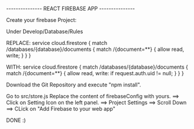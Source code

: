 --------------- REACT FIREBASE APP ---------------

Create your firebase Project:

Under Develop/Database/Rules

REPLACE:
    service cloud.firestore {
      match /databases/{database}/documents {
        match /{document=**} {
          allow read, write;
        }
      }
    }

WITH:
    service cloud.firestore {
      match /databases/{database}/documents {
        match /{document=**} {
          allow read, write: if request.auth.uid != null;
        }
      }
    }
    
    
    
Download the Git Repository
and execute "npm install".

Go to src/store.js
Replace the content of firebaseConfig with yours.
==> Click on Setting Icon on the left panel.
==> Project Settings
==> Scroll Down
==> CLick on "Add Firebase to your web app"

DONE :)



    
    
